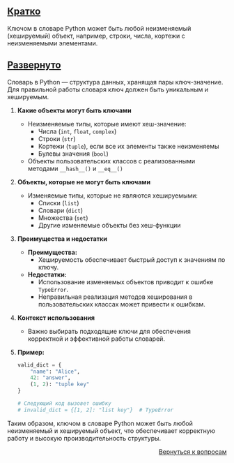 ## <u>Кратко</u>

Ключом в словаре Python может быть любой неизменяемый (хешируемый) объект, например, строки, числа, кортежи с
неизменяемыми элементами.

## <u>Развернуто</u>

Словарь в Python — структура данных, хранящая пары ключ-значение. Для правильной работы словаря ключ должен быть
уникальным и хешируемым.

1. **Какие объекты могут быть ключами**
    - Неизменяемые типы, которые имеют хеш-значение:
        - Числа (`int`, `float`, `complex`)
        - Строки (`str`)
        - Кортежи (`tuple`), если все их элементы также неизменяемы
        - Булевы значения (`bool`)
    - Объекты пользовательских классов с реализованными методами `__hash__()` и `__eq__()`

2. **Объекты, которые не могут быть ключами**
    - Изменяемые типы, которые не являются хешируемыми:
        - Списки (`list`)
        - Словари (`dict`)
        - Множества (`set`)
        - Другие изменяемые объекты без хеш-функции

3. **Преимущества и недостатки**
    - **Преимущества:**
        - Хешируемость обеспечивает быстрый доступ к значениям по ключу.
    - **Недостатки:**
        - Использование изменяемых объектов приводит к ошибке `TypeError`.
        - Неправильная реализация методов хеширования в пользовательских классах может привести к ошибкам.

4. **Контекст использования**
    - Важно выбирать подходящие ключи для обеспечения корректной и эффективной работы словарей.

5. **Пример:**
    ```python
    valid_dict = {
        "name": "Alice",
        42: "answer",
        (1, 2): "tuple key"
    }
 
    # Следующий код вызовет ошибку
    # invalid_dict = {[1, 2]: "list key"}  # TypeError
    ```

Таким образом, ключом в словаре Python может быть любой неизменяемый и хешируемый объект, что обеспечивает корректную
работу и высокую производительность структуры.

<div align="right">

[Вернуться к вопросам](../Вопросы.md)

</div>

